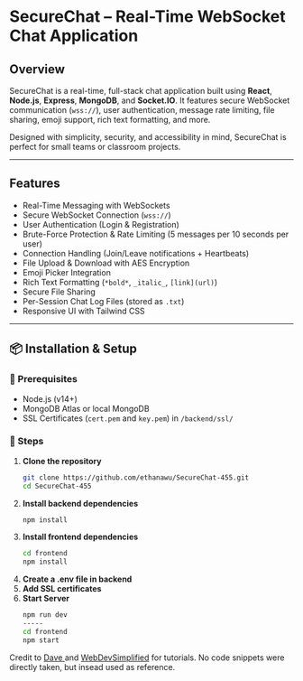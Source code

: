 # SecureChat – Real-Time WebSocket Chat Application

## Overview

SecureChat is a real-time, full-stack chat application built using **React**, **Node.js**, **Express**, **MongoDB**, and **Socket.IO**. It features secure WebSocket communication (`wss://`), user authentication, message rate limiting, file sharing, emoji support, rich text formatting, and more.

Designed with simplicity, security, and accessibility in mind, SecureChat is perfect for small teams or classroom projects.

---

## Features

-  Real-Time Messaging with WebSockets
-  Secure WebSocket Connection (`wss://`)
-  User Authentication (Login & Registration)
-  Brute-Force Protection & Rate Limiting (5 messages per 10 seconds per user)
-  Connection Handling (Join/Leave notifications + Heartbeats)
-  File Upload & Download with AES Encryption
-  Emoji Picker Integration
-  Rich Text Formatting (`*bold*`, `_italic_`, `[link](url)`)
-  Secure File Sharing
-  Per-Session Chat Log Files (stored as `.txt`)
-  Responsive UI with Tailwind CSS

---

## 📦 Installation & Setup

### 🔧 Prerequisites
- Node.js (v14+)
- MongoDB Atlas or local MongoDB
- SSL Certificates (`cert.pem` and `key.pem`) in `/backend/ssl/`

### 🔄 Steps

1. **Clone the repository**
   ```bash
   git clone https://github.com/ethanawu/SecureChat-455.git
   cd SecureChat-455
2. **Install backend dependencies**
   ```bash
   npm install
3. **Install frontend dependencies**
   ```bash
   cd frontend
   npm install
4. **Create a .env file in backend**
5. **Add SSL certificates**
6. **Start Server**
   ```bash
   npm run dev
   -----
   cd frontend
   npm start

Credit to [Dave ](https://www.youtube.com/@DaveGrayTeachesCode) and [WebDevSimplified](https://www.youtube.com/@WebDevSimplified) for tutorials. No code snippets were directly taken, but insead used as reference.
